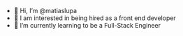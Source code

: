 - 👋 Hi, I’m @matiaslupa
- 👀 I am interested in being hired as a front end developer
- 🌱 I’m currently learning to be a Full-Stack Engineer


<!---
matiaslupa/matiaslupa is a ✨ special ✨ repository because its `README.md` (this file) appears on your GitHub profile.
You can click the Preview link to take a look at your changes.
--->
